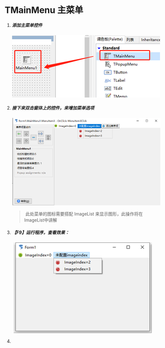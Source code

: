 # TMainMenu 主菜单

1. ##### 添加主菜单控件

   ![](7_TMainMenu/13.png)

2. ##### 接下来双击窗体上的控件，来增加菜单选项

   ![](7_TMainMenu/14.png)

   > ​			此处菜单的图标需要搭配 ImageList 来显示图形，此操作将在ImageList中讲解

3. ##### 【F9】运行程序，查看效果：

   ​	![](7_TMainMenu/15.png)

4. 